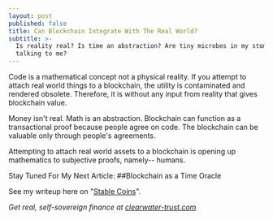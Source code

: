 ```yaml
---
layout: post
published: false
title: Can Blockchain Integrate With The Real World?
subtitle: >-
  Is reality real? Is time an abstraction? Are tiny microbes in my stomach
  talking to me?
---
```

Code is a mathematical concept not a physical reality. If you attempt to attach real world things to a blockchain, the utility is contaminated and rendered obsolete.  Therefore, it is without any input from reality that gives blockchain value. 

Money isn't real. Math is an abstraction. Blockchain can function as a transactional proof because people agree on code. The blockchain can be valuable only through people's agreements.  

Attempting to attach real world assets to a blockchain is opening up mathematics to subjective proofs, namely-- humans.

Stay Tuned For My Next Article: 
##Blockchain as a Time Oracle

See my writeup here on "[Stable Coins](https://clearwater-trust.github.io/2018-11-02-stable-coins-are-fable-coins-peggy-doesn-t-want-pegged-coins-heather-doesn-t-want-tether/)".

_Get real, self-sovereign finance at [clearwater-trust.com](https://clearwater-trust.com)_ 